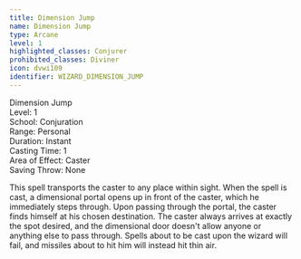 ```yaml
---
title: Dimension Jump
name: Dimension Jump
type: Arcane
level: 1
highlighted_classes: Conjurer
prohibited_classes: Diviner
icon: dvwi109
identifier: WIZARD_DIMENSION_JUMP
---
```

Dimension Jump  
Level: 1  
School: Conjuration  
Range: Personal  
Duration: Instant  
Casting Time: 1  
Area of Effect: Caster  
Saving Throw: None  
  
This spell transports the caster to any place within sight. When the spell is cast, a dimensional portal opens up in front of the caster, which he immediately steps through. Upon passing through the portal, the caster finds himself at his chosen destination. The caster always arrives at exactly the spot desired, and the dimensional door doesn't allow anyone or anything else to pass through. Spells about to be cast upon the wizard will fail, and missiles about to hit him will instead hit thin air.  
